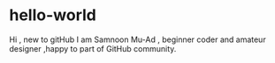 # hello-world
Hi , new to gitHub
I am Samnoon Mu-Ad , beginner coder and amateur designer ,happy to part of GitHub community.
